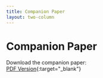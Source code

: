 ```yaml
---
title: Companion Paper
layout: two-column
---
```


# Companion Paper

Download the companion paper:  
[PDF Version](CompanionPaper_test.pdf){:target="_blank"}
